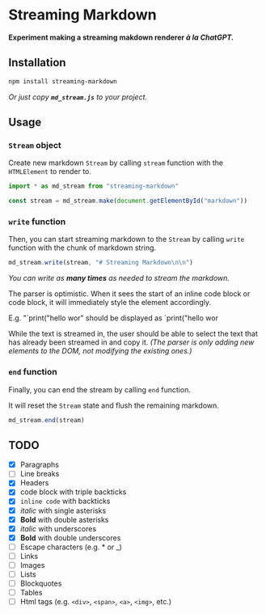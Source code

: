 # Streaming Markdown

**Experiment making a streaming makdown renderer *à la ChatGPT.***

## Installation

```bash
npm install streaming-markdown
```

*Or just copy **`md_stream.js`** to your project.*

## Usage

### `Stream` object

Create new markdown `Stream` by calling `stream` function with the `HTMLElement` to render to.

```js
import * as md_stream from "streaming-markdown"

const stream = md_stream.make(document.getElementById("markdown"))
```

### `write` function

Then, you can start streaming markdown to the `Stream` by calling `write` function with the chunk of markdown string.

```js
md_stream.write(stream, "# Streaming Markdown\n\n")
```

*You can write as **many times** as needed to stream the markdown.*

The parser is optimistic.
When it sees the start of an inline code block or code block,
it will immediately style the element accordingly.

E.g. "\`print("hello wor" should be displayed as `print("hello wor

While the text is streamed in, the user should be able to select the text that has already been streamed in and copy it.
*(The parser is only adding new elements to the DOM, not modifying the existing ones.)*

### `end` function

Finally, you can end the stream by calling `end` function.

It will reset the `Stream` state and flush the remaining markdown.

```js
md_stream.end(stream)
```

## TODO

- [x] Paragraphs
- [ ] Line breaks
- [x] Headers
- [x] code block with triple backticks
- [x] `inline code` with backticks
- [x] *italic* with single asterisks
- [x] **Bold** with double asterisks
- [x] _italic_ with underscores
- [x] __Bold__ with double underscores
- [ ] Escape characters (e.g. \* or \_)
- [ ] Links
- [ ] Images
- [ ] Lists
- [ ] Blockquotes
- [ ] Tables
- [ ] Html tags (e.g. `<div>`, `<span>`, `<a>`, `<img>`, etc.)
